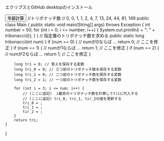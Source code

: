 エクリプスとGitHub desktopのインストール
<!DOCTYPE html>
<html>
	<head>
		<meta charset = "UTF-8">
		<title>演習１</title>
		<script>
			function age() { 
				var n  = document.myform.myYear.value;
				var born = n - 1987;
				window.alert("あなたは今年、" + born + "歳になります。");
			}

			function pull() {
				var now = (new Date).getFullYear();
  				for(var i=1930; i<=now; i++) {
	  				document.write("<option value=" + i + ">" + i + "年</option>"); //←難しく考えすぎない事。単純にhtml文を出力してしまえば良い。
				}
			}
		</script>
	</head>
	<body>
		<h1>あなたの今年の年齢を計算します</h1>
<HR>
		<p>あなたの生まれた西暦を選択し、［年齢計算］ボタンを押してください</p>
	<form name ="myform">
		<select name = "myYear">
		<script><!--
  			pull();
		--></script>
		<input type = "button" value = "年齢計算" onclick = "age();">
		</select>
	</form>	
//トリボナッチ数
// 0, 0, 1, 1, 2, 4, 7, 13, 24, 44, 81, 149
public class Main {
    public static void main(String[] args) throws Exception {
        int number = 50;
        for (int i = 0; i <= number; i++) {
            System.out.println(i + ": " + tribonacci(i));
        }
    }
    // 指定番のトリボナッチ数を求める
    public static long tribonacci(int num) {
        if (num == 0) { // numが0ならば ...
            return 0; // ここを修正
        }
        if (num == 1) { // numが1ならば ...
            return 1; // ここを修正
        }
        if (num == 2) { // numが2ならば ...
            return 1; // ここを修正
        }
        
        long tri = 0; // 答えを保存する変数
        long tri_0 = 0; // 三つ前のトリボナッチ数を保存する変数
        long tri_1 = 0; // 二つ前のトリボナッチ数を保存する変数
        long tri_2 = 1; // 一つ前のトリボナッチ数を保存する変数
        
        for (int i = 3; i <= num; i++) {
            // (ここに追記)  i番目のトリボナッチ数を計算してtriに代入する
            // (ここに追記) tri_0, tri_1, tir_2の値を更新する
            tri_0 = ;
            tri_1 = ;
            tir_2 = ;
        }
        return tri;
    }
}
